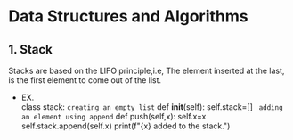 # Data Structures and Algorithms
## 1. Stack
Stacks are based on the LIFO principle,i.e, The element inserted at the last, is the first element to come out of the list.
- EX.  
class stack:
```creating an empty list```
def __init__(self):
self.stack=[]
``` adding an element using append```
def push(self,x):
self.x=x
self.stack.append(self.x)
print(f"{x} added to the stack.")
